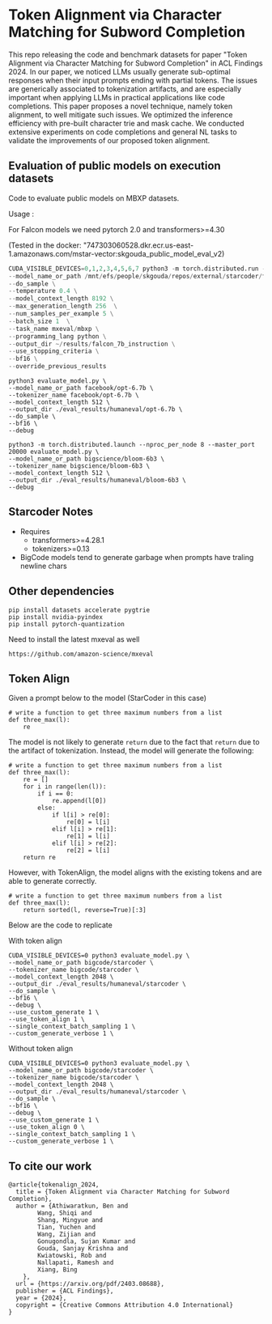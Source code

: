 # Token Alignment via Character Matching for Subword Completion

This repo releasing the code and benchmark datasets for paper "Token Alignment via Character Matching for Subword Completion" in ACL Findings 2024. In our paper, we noticed LLMs usually generate sub-optimal responses when their input prompts ending with partial tokens. The issues are generically associated to tokenization artifacts, and are especially important when applying LLMs in practical applications like code completions. This paper proposes a novel technique, namely token alignment, to well mitigate such issues. We optimized the inference efficiency with pre-built character trie and mask cache. We conducted extensive experiments on code completions and general NL tasks to validate the improvements of our proposed token alignment.



## Evaluation of public models on execution datasets

Code to evaluate public models on MBXP datasets.

Usage :

For Falcon models we need pytorch 2.0 and transformers>=4.30

(Tested in the docker:  "747303060528.dkr.ecr.us-east-1.amazonaws.com/mstar-vector:skgouda_public_model_eval_v2)

```python
CUDA_VISIBLE_DEVICES=0,1,2,3,4,5,6,7 python3 -m torch.distributed.run --nproc_per_node 8 --master_port 20000 evaluate_model.py  \
--model_name_or_path /mnt/efs/people/skgouda/repos/external/starcoder/falcon_models/models/falcon_7b_instruct/ \
--do_sample \
--temperature 0.4 \
--model_context_length 8192 \
--max_generation_length 256  \
--num_samples_per_example 5 \
--batch_size 1  \
--task_name mxeval/mbxp \
--programming_lang python \
--output_dir ~/results/falcon_7b_instruction \
--use_stopping_criteria \
--bf16 \
--override_previous_results

```

```
python3 evaluate_model.py \
--model_name_or_path facebook/opt-6.7b \
--tokenizer_name facebook/opt-6.7b \
--model_context_length 512 \
--output_dir ./eval_results/humaneval/opt-6.7b \
--do_sample \
--bf16 \
--debug
```


```
python3 -m torch.distributed.launch --nproc_per_node 8 --master_port 20000 evaluate_model.py \
--model_name_or_path bigscience/bloom-6b3 \
--tokenizer_name bigscience/bloom-6b3 \
--model_context_length 512 \
--output_dir ./eval_results/humaneval/bloom-6b3 \
--debug
```


## Starcoder Notes
- Requires
  - transformers>=4.28.1
  - tokenizers>=0.13
- BigCode models tend to generate garbage when prompts have traling newline chars


## Other dependencies

```
pip install datasets accelerate pygtrie
pip install nvidia-pyindex
pip install pytorch-quantization

```

Need to install the latest mxeval as well
```
https://github.com/amazon-science/mxeval
```


## Token Align
Given a prompt below to the model (StarCoder in this case)

```
# write a function to get three maximum numbers from a list
def three_max(l):
    re
```

The model is not likely to generate `return` due to the fact that `return` due to the artifact of tokenization. Instead, the model will generate the following:

```
# write a function to get three maximum numbers from a list
def three_max(l):
    re = []
    for i in range(len(l)):
        if i == 0:
            re.append(l[0])
        else:
            if l[i] > re[0]:
                re[0] = l[i]
            elif l[i] > re[1]:
                re[1] = l[i]
            elif l[i] > re[2]:
                re[2] = l[i]
    return re
```


However, with TokenAlign, the model aligns with the existing tokens and are able to generate correctly.

```
# write a function to get three maximum numbers from a list
def three_max(l):
    return sorted(l, reverse=True)[:3]
```


Below are the code to replicate


With token align 
```
CUDA_VISIBLE_DEVICES=0 python3 evaluate_model.py \
--model_name_or_path bigcode/starcoder \
--tokenizer_name bigcode/starcoder \
--model_context_length 2048 \
--output_dir ./eval_results/humaneval/starcoder \
--do_sample \
--bf16 \
--debug \
--use_custom_generate 1 \
--use_token_align 1 \ 
--single_context_batch_sampling 1 \
--custom_generate_verbose 1 \
```

Without token align
```
CUDA_VISIBLE_DEVICES=0 python3 evaluate_model.py \
--model_name_or_path bigcode/starcoder \
--tokenizer_name bigcode/starcoder \
--model_context_length 2048 \
--output_dir ./eval_results/humaneval/starcoder \
--do_sample \
--bf16 \
--debug \
--use_custom_generate 1 \
--use_token_align 0 \
--single_context_batch_sampling 1 \
--custom_generate_verbose 1 \
```

## To cite our work

```
@article{tokenalign_2024,
  title = {Token Alignment via Character Matching for Subword Completion},
  author = {Athiwaratkun, Ben and
        Wang, Shiqi and
        Shang, Mingyue and
        Tian, Yuchen and
        Wang, Zijian and
        Gonugondla, Sujan Kumar and
        Gouda, Sanjay Krishna and
        Kwiatowski, Rob and
        Nallapati, Ramesh and
        Xiang, Bing
    },
  url = {https://arxiv.org/pdf/2403.08688},
  publisher = {ACL Findings},
  year = {2024},
  copyright = {Creative Commons Attribution 4.0 International}
}

```